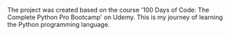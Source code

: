 The project was created based on the course '100 Days of Code: The Complete Python Pro Bootcamp' on Udemy. This is my journey of learning the Python programming language.
